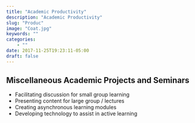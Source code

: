 ```yaml
---
title: "Academic Productivity"
description: "Academic Productivity"
slug: "Produc"
image: "Coat.jpg"
keywords: ""
categories:
    - ""
date: 2017-11-25T19:23:11-05:00
draft: false
---
```


## Miscellaneous Academic Projects and Seminars
* Facilitating discussion for small group learning
* Presenting content for large group / lectures
* Creating asynchronous learning modules
* Developing technology to assist in active learning
